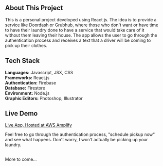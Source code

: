 
## About This Project

This is a personal project developed using React js.  The idea is to provide a service like Doordash or Grubhub, where those who don't want or have time to have their laundry done to have a service that would take care of it without them leaving their house.  The app allows the user to go through the authentication process and receives a text that a driver will be coming to pick up their clothes.

## Tech Stack

**Languages:** Javascript, JSX, CSS   
**Frameworks:** React.js  
**Authentication:** Firebase  
**Database:** Firestore  
**Environment:** Node.js    
**Graphic Editors:** Photoshop, Illustrator 

## Live Demo  

[Live App, Hosted at AWS Amplify](https://main.dy26trllym22n.amplifyapp.com/) 

Feel free to go through the authentication process, "schedule pickup now" and see what happens. Don't worry, I won't actually be picking up your laundry.
<br />
<br />

More to come...
